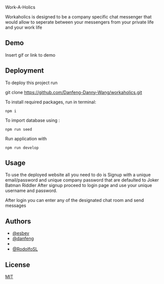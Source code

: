  Work-A-Holics

Workaholics is designed to be a company specific chat messenger that would allow to seperate between your messengers from your private life and your work life 


## Demo

Insert gif or link to demo


## Deployment

To deploy this project run

   git clone https://github.com/Danfeng-Danny-Wang/workaholics.git

To install required packages, run in terminal:

    npm i


To import database using :

    npm run seed
    
Run application with

    npm run develop
## Usage

To use the deployed website all you need to do is Signup with a unique email/password
and unique company password that are defaulted to
    Joker 
    Batman 
    Riddler
After signup proceed to login page and use your unique username and password.

After login you can enter any of the designated chat room and send messages

## Authors

- [@esbev](https://github.com/esbev)
- [@danfeng](https://github.com/Danfeng-Danny-Wang)
- []()
- [@RodolfoSL]()

## License

[MIT](https://choosealicense.com/licenses/mit/)

